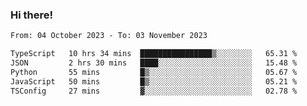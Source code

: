 ### Hi there!

<!--START_SECTION:waka-->

```txt
From: 04 October 2023 - To: 03 November 2023

TypeScript   10 hrs 34 mins  ████████████████▒░░░░░░░░   65.31 %
JSON         2 hrs 30 mins   ████░░░░░░░░░░░░░░░░░░░░░   15.48 %
Python       55 mins         █▒░░░░░░░░░░░░░░░░░░░░░░░   05.67 %
JavaScript   50 mins         █▒░░░░░░░░░░░░░░░░░░░░░░░   05.21 %
TSConfig     27 mins         ▓░░░░░░░░░░░░░░░░░░░░░░░░   02.78 %
```

<!--END_SECTION:waka-->
